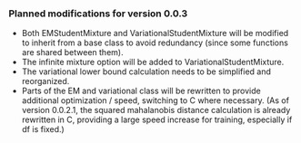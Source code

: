 ### Planned modifications for version 0.0.3

- Both EMStudentMixture and VariationalStudentMixture will be modified to inherit
from a base class to avoid redundancy (since some functions are shared between them).
- The infinite mixture option will be added to VariationalStudentMixture.
- The variational lower bound calculation needs to be simplified and reorganized.
- Parts of the EM and variational class will be rewritten to provide
additional optimization / speed, switching to C where necessary. (As of version
0.0.2.1, the squared mahalanobis distance calculation is already rewritten in C,
providing a large speed increase for training, especially if df is fixed.)

